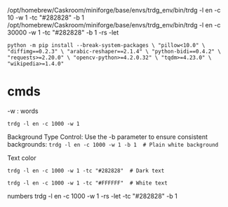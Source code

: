 /opt/homebrew/Caskroom/miniforge/base/envs/trdg_env/bin/trdg -l en -c 10 -w 1 -tc "#282828" -b 1 
/opt/homebrew/Caskroom/miniforge/base/envs/trdg_env/bin/trdg -l en -c 30000 -w 1 -tc "#282828" -b 1 -rs -let

`python -m pip install --break-system-packages \
    "pillow<10.0" \
    "diffimg==0.2.3" \
    "arabic-reshaper==2.1.4" \
    "python-bidi==0.4.2" \
    "requests>=2.20.0" \
    "opencv-python>=4.2.0.32" \
    "tqdm>=4.23.0" \
    "wikipedia>=1.4.0"`
# cmds
-w : words

    trdg -l en -c 1000 -w 1


Background Type Control:
Use the -b parameter to ensure consistent backgrounds:
`trdg -l en -c 1000 -w 1 -b 1  # Plain white background`

Text color

`trdg -l en -c 1000 -w 1 -tc "#282828"  # Dark text ` 

`trdg -l en -c 1000 -w 1 -tc "#FFFFFF"  # White text`


numbers
trdg -l en -c 1000 -w 1 -rs -let -tc "#282828" -b 1